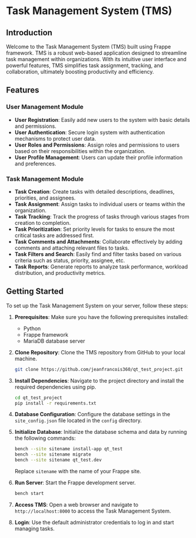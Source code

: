 # Task Management System (TMS)

## Introduction
Welcome to the Task Management System (TMS) built using Frappe framework. TMS is a robust web-based application designed to streamline task management within organizations. With its intuitive user interface and powerful features, TMS simplifies task assignment, tracking, and collaboration, ultimately boosting productivity and efficiency.

## Features
### User Management Module
- **User Registration**: Easily add new users to the system with basic details and permissions.
- **User Authentication**: Secure login system with authentication mechanisms to protect user data.
- **User Roles and Permissions**: Assign roles and permissions to users based on their responsibilities within the organization.
- **User Profile Management**: Users can update their profile information and preferences.

### Task Management Module
- **Task Creation**: Create tasks with detailed descriptions, deadlines, priorities, and assignees.
- **Task Assignment**: Assign tasks to individual users or teams within the organization.
- **Task Tracking**: Track the progress of tasks through various stages from creation to completion.
- **Task Prioritization**: Set priority levels for tasks to ensure the most critical tasks are addressed first.
- **Task Comments and Attachments**: Collaborate effectively by adding comments and attaching relevant files to tasks.
- **Task Filters and Search**: Easily find and filter tasks based on various criteria such as status, priority, assignee, etc.
- **Task Reports**: Generate reports to analyze task performance, workload distribution, and productivity metrics.

## Getting Started
To set up the Task Management System on your server, follow these steps:

1. **Prerequisites**: Make sure you have the following prerequisites installed:
   - Python
   - Frappe framework
   - MariaDB database server

2. **Clone Repository**: Clone the TMS repository from GitHub to your local machine.

   ```sh
   git clone https://github.com/jeanfrancois360/qt_test_project.git
   ```

3. **Install Dependencies**: Navigate to the project directory and install the required dependencies using pip.

   ```sh
   cd qt_test_project
   pip install -r requirements.txt
   ```

4. **Database Configuration**: Configure the database settings in the `site_config.json` file located in the `config` directory.

5. **Initialize Database**: Initialize the database schema and data by running the following commands:

   ```sh
   bench --site sitename install-app qt_test
   bench --site sitename migrate
   bench --site sitename qt_test.dev
   ```

   Replace `sitename` with the name of your Frappe site.

6. **Run Server**: Start the Frappe development server.

   ```sh
   bench start
   ```

7. **Access TMS**: Open a web browser and navigate to `http://localhost:8000` to access the Task Management System.

8. **Login**: Use the default administrator credentials to log in and start managing tasks.


